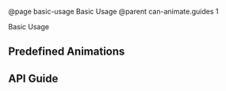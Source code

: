 @page basic-usage Basic Usage
@parent can-animate.guides 1

Basic Usage

## Predefined Animations

## API Guide